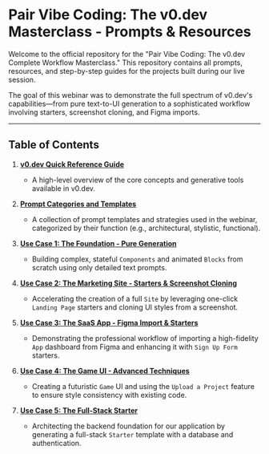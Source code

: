 # Pair Vibe Coding: The v0.dev Masterclass - Prompts & Resources

Welcome to the official repository for the "Pair Vibe Coding: The v0.dev Complete Workflow Masterclass." This repository contains all prompts, resources, and step-by-step guides for the projects built during our live session.

The goal of this webinar was to demonstrate the full spectrum of v0.dev's capabilities—from pure text-to-UI generation to a sophisticated workflow involving starters, screenshot cloning, and Figma imports.

---

## Table of Contents

1.  **[v0.dev Quick Reference Guide](./v0.dev-Quick-Reference-Guide.md)**
    * A high-level overview of the core concepts and generative tools available in v0.dev.

2.  **[Prompt Categories and Templates](./Prompt-Categories-and-Templates.md)**
    * A collection of prompt templates and strategies used in the webinar, categorized by their function (e.g., architectural, stylistic, functional).

3.  **[Use Case 1: The Foundation - Pure Generation](./Use-Case-1-Pure-Generation.md)**
    * Building complex, stateful `Components` and animated `Blocks` from scratch using only detailed text prompts.

4.  **[Use Case 2: The Marketing Site - Starters & Screenshot Cloning](./Use-Case-2-Marketing-Site-Starters-and-Cloning.md)**
    * Accelerating the creation of a full `Site` by leveraging one-click `Landing Page` starters and cloning UI styles from a screenshot.

5.  **[Use Case 3: The SaaS App - Figma Import & Starters](./Use-Case-3-SaaS-App-Figma-Import.md)**
    * Demonstrating the professional workflow of importing a high-fidelity `App` dashboard from Figma and enhancing it with `Sign Up Form` starters.

6.  **[Use Case 4: The Game UI - Advanced Techniques](./Use-Case-4-Game-UI-Advanced-Techniques.md)**
    * Creating a futuristic `Game` UI and using the `Upload a Project` feature to ensure style consistency with existing code.

7.  **[Use Case 5: The Full-Stack Starter](./Use-Case-5-Full-Stack-Starter.md)**
    * Architecting the backend foundation for our application by generating a full-stack `Starter` template with a database and authentication.

